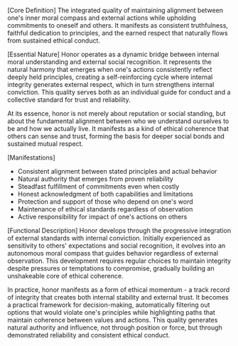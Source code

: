 [Core Definition]
The integrated quality of maintaining alignment between one's inner moral compass and external actions while upholding commitments to oneself and others. It manifests as consistent truthfulness, faithful dedication to principles, and the earned respect that naturally flows from sustained ethical conduct.

[Essential Nature]
Honor operates as a dynamic bridge between internal moral understanding and external social recognition. It represents the natural harmony that emerges when one's actions consistently reflect deeply held principles, creating a self-reinforcing cycle where internal integrity generates external respect, which in turn strengthens internal conviction. This quality serves both as an individual guide for conduct and a collective standard for trust and reliability.

At its essence, honor is not merely about reputation or social standing, but about the fundamental alignment between who we understand ourselves to be and how we actually live. It manifests as a kind of ethical coherence that others can sense and trust, forming the basis for deeper social bonds and sustained mutual respect.

[Manifestations]
- Consistent alignment between stated principles and actual behavior
- Natural authority that emerges from proven reliability
- Steadfast fulfillment of commitments even when costly
- Honest acknowledgment of both capabilities and limitations
- Protection and support of those who depend on one's word
- Maintenance of ethical standards regardless of observation
- Active responsibility for impact of one's actions on others

[Functional Description]
Honor develops through the progressive integration of external standards with internal conviction. Initially experienced as sensitivity to others' expectations and social recognition, it evolves into an autonomous moral compass that guides behavior regardless of external observation. This development requires regular choices to maintain integrity despite pressures or temptations to compromise, gradually building an unshakeable core of ethical coherence.

In practice, honor manifests as a form of ethical momentum - a track record of integrity that creates both internal stability and external trust. It becomes a practical framework for decision-making, automatically filtering out options that would violate one's principles while highlighting paths that maintain coherence between values and actions. This quality generates natural authority and influence, not through position or force, but through demonstrated reliability and consistent ethical conduct.